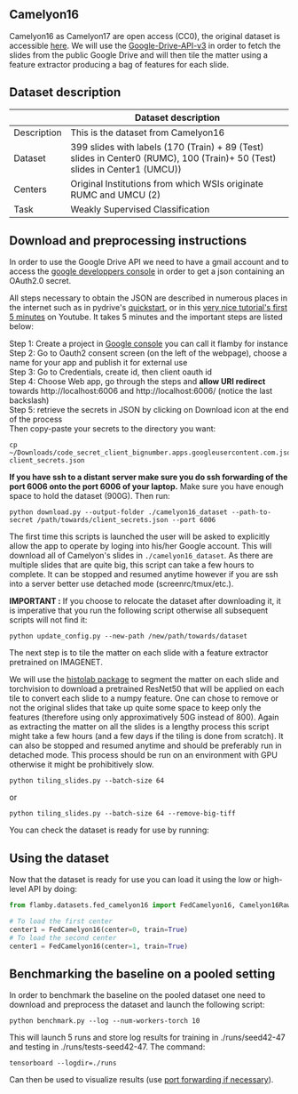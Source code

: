 ## Camelyon16


Camelyon16 as Camelyon17 are open access (CC0), the original dataset is accessible [here](https://camelyon17.grand-challenge.org/Data/).
We will use the [Google-Drive-API-v3](https://developers.google.com/drive/api/v3/quickstart/python) in order to fetch the slides from the public Google Drive and will then tile the matter using a feature extractor producing a bag of features for each slide.

## Dataset description

|                   | Dataset description 
| ----------------- | -----------------------------------------------
| Description       | This is the dataset from Camelyon16
| Dataset           | 399 slides with labels (170 (Train) + 89 (Test) slides in Center0 (RUMC), 100 (Train)+ 50 (Test) slides in Center1 (UMCU))
| Centers           | Original Institutions from which WSIs originate RUMC and UMCU (2)
| Task              | Weakly Supervised Classification


## Download and preprocessing instructions

In order to use the Google Drive API we need to have a gmail account and to access the [google developpers console](https://console.cloud.google.com/apis/credentials/consent?authuser=1) in order to get a json containing an OAuth2.0 secret.  

All steps necessary to obtain the JSON are described in numerous places in the internet such as in pydrive's [quickstart](https://pythonhosted.org/PyDrive/quickstart.html), or in this [very nice tutorial's first 5 minutes](https://www.youtube.com/watch?v=1y0-IfRW114) on Youtube.
It takes 5 minutes and the important steps are listed below:

Step 1: Create a project in [Google console](https://console.cloud.google.com/apis/credentials/consent?authuser=1) you can call it flamby for instance   
Step 2: Go to Oauth2 consent screen (on the left of the webpage), choose a name for your app and publish it for external use   
Step 3: Go to Credentials, create id, then client oauth id  
Step 4: Choose Web app, go through the steps and **allow URI redirect** towards http://localhost:6006 and http://localhost:6006/ (notice the last backslash)  
Step 5: retrieve the secrets in JSON by clicking on Download icon at the end of the process  
Then copy-paste your secrets to the directory you want:
```
cp ~/Downloads/code_secret_client_bignumber.apps.googleusercontent.com.json client_secrets.json
````
**If you have ssh to a distant server make sure you do ssh forwarding of the port 6006 onto the port 6006 of your laptop.**
Make sure you have enough space to hold the dataset (900G).
Then run:
```
python download.py --output-folder ./camelyon16_dataset --path-to-secret /path/towards/client_secrets.json --port 6006
```
The first time this scripts is launched the user will be asked to explicitly allow the app to operate by loging into his/her Google account.
This will download all of Camelyon's slides in `./camelyon16_dataset`. As there are multiple
slides that are quite big, this script can take a few hours to complete. It can be stopped and
resumed anytime however if you are ssh into a server better use detached mode (screenrc/tmux/etc.).

**IMPORTANT :** If you choose to relocate the dataset after downloading it, it is
imperative that you run the following script otherwise all subsequent scripts will not find it:
```
python update_config.py --new-path /new/path/towards/dataset
```


The next step is to tile the matter on each slide with a feature extractor pretrained on IMAGENET.  

We will use the [histolab package](https://github.com/histolab/histolab) to segment the matter on each slide and torchvision to download a pretrained ResNet50 that will be applied on each tile to convert each slide to a numpy feature.
One can chose to remove or not the original slides that take up quite some space to keep only the features (therefore using only approximatively 50G instead of 800).
Again as extracting the matter on all the slides is a lengthy process this script might take a few hours (and a few days if the tiling is done from scratch). 
It can also be stopped and resumed anytime and should be preferably run in detached mode.
This process should be run on an environment with GPU otherwise it might be prohibitively slow.

```
python tiling_slides.py --batch-size 64
```
or
```
python tiling_slides.py --batch-size 64 --remove-big-tiff
```

You can check the dataset is ready for use by running:

## Using the dataset

Now that the dataset is ready for use you can load it using the low or high-level API
by doing:
```python
from flamby.datasets.fed_camelyon16 import FedCamelyon16, Camelyon16Raw

# To load the first center
center1 = FedCamelyon16(center=0, train=True)
# To load the second center
center1 = FedCamelyon16(center=1, train=True)
```

## Benchmarking the baseline on a pooled setting

In order to benchmark the baseline on the pooled dataset one need to download and preprocess the dataset and launch the following script:
```
python benchmark.py --log --num-workers-torch 10 
```
This will launch 5 runs and store log results for training in ./runs/seed42-47 and testing in ./runs/tests-seed42-47.
The command:
```
tensorboard --logdir=./runs
````
Can then be used to visualize results (use [port forwarding if necessary](https://stackoverflow.com/questions/37987839/how-can-i-run-tensorboard-on-a-remote-server)).



